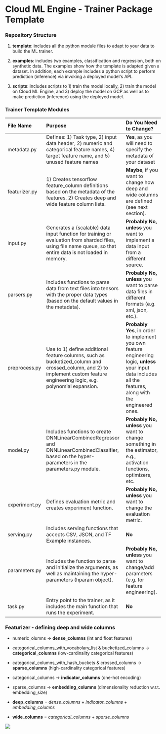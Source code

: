 # Cloud ML Engine - Trainer Package Template

### Repository Structure
1. **template**: includes all the python module files to adapt to your data to build the ML trainer.

2. **examples**: includes two examples, classification and regression, both on synthetic data. 
The examples show how the template is adapted given a dataset. 
In addition, each example includes a python script to perform prediction (inference) via invoking a deployed model's API.

3. **scripts**: includes scripts to 1) train the model locally, 2) train the model on Cloud ML Engine, 
and 3) deploy the model on GCP as well as to make prediction (inference) using the deployed model.


### Trainer Template Modules


|File Name| Purpose| Do You Need to Change?
|:---|:---|:---
|metadata.py|Defines: 1) Task type, 2) input data header, 2) numeric and categorical feature names,  4) target feature name, and 5) unused feature names  | **Yes**, as you will need to specify the metadata of your dataset 
|featurizer.py| 1) Creates tensorflow feature_column definitions based on the metadata of the features. 2) Creates deep and wide feature column lists. | **Maybe**, if you want to change how deep and wide columns are defined (see next section). 
|input.py|Generates a (scalable) data input function for training or evaluation from sharded files, using file name queue, so that entire data is not loaded in memory.| **Probably No, unless** you want to implement a data input from a different source.
|parsers.py|Includes functions to parse data from text files into tensors with the proper data types (based on the default values in the metadata).|**Probably No, unless** you want to parse data files in different formats (e.g. xml, json, etc.).
|preprocess.py|Use to 1) define additional feature columns, such as bucketized_column and crossed_column, and 2) to implement custom feature engineering logic, e.g. polynomial expansion.|**Probably Yes**, in order to implement you own feature engineering logic, **unless** your input data includes all the features, along with the engineered ones.
|model.py|Includes functions to create DNNLinearCombinedRegressor and DNNLinearCombinedClassifier, based on the hyper-parameters in the parameters.py module.|**Probably No, unless** you want to change something in the estimator, e.g., activation functions, optimizers, etc. 
|experiment.py|Defines evaluation metric and creates experiment function.| **Probably No, unless** you want to change the evaluation metric.
|serving.py|Includes serving functions that accepts CSV, JSON, and TF Example instances.| **No**
|parameters.py|Includes the function to parse and initialize the arguments, as well as maintaining the hyper-parameters (hparam object).| **Probably No, unless** you want to change/add parameters (e.g. for feature engineering). 
|task.py|Entry point to the trainer, as it includes the main function that runs the experiment.| **No**


### Featurizer - defining deep and wide columns

* numeric_olumns &rarr; **dense_columns** (int and float features)
* categorical_columns_with_vocabolary_list & bucketized_columns &rarr; **categorical_columns** (low-cardinality categorical features)
* categorical_columns_with_hash_buckets & crossed_columns &rarr; **sparse_columns** (high-cardinality categorical features)

* categorical_columns &rarr; **indicator_columns** (one-hot encoding)
* sparse_columns &rarr; **embedding_columns** (dimensionality reduction w.r.t. embedding_size)

* **deep_columns** = *dense_columns* + *indicator_columns* + *embedding_columns*
* **wide_columns** = *categorical_columns* + *sparse_columns*


<img src="https://img.shields.io/badge/TensorFlow%20-%23FF6F00.svg?&style=for-the-badge&logo=TensorFlow&logoColor=white" />
